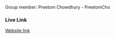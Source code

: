 Group member:
Preetom Chowdhury - PreetomCho

### Live Link
[Website link](https://preetomcho.github.io/assignment1-zoo/)
